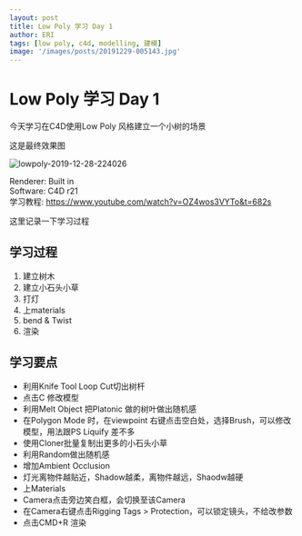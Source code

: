 ```yaml
---
layout: post
title: Low Poly 学习 Day 1
author: ERI
tags: [low poly, c4d, modelling, 建模]
image: '/images/posts/20191229-005143.jpg'
---
```


# Low Poly 学习 Day 1

今天学习在C4D使用Low Poly 风格建立一个小树的场景

这是最终效果图

![lowpoly-2019-12-28-224026](/Users/eri/Documents/GitHub/motioneri.github.io/images/2019/12/lowpoly-2019-12-28-224026.jpg)

Renderer: Built in<br>Software: C4D r21<br>学习教程: https://www.youtube.com/watch?v=OZ4wos3VYTo&t=682s<br>

这里记录一下学习过程

## 学习过程

1. 建立树木
2. 建立小石头小草
3. 打灯
4. 上materials
5. bend & Twist
6. 渲染

## 学习要点

- 利用Knife Tool Loop Cut切出树杆
- 点击C 修改模型
- 利用Melt Object 把Platonic 做的树叶做出随机感
- 在Polygon Mode 时，在viewpoint 右键点击空白处，选择Brush，可以修改模型，用法跟PS Liquify 差不多
- 使用Cloner批量复制出更多的小石头小草
- 利用Random做出随机感
- 增加Ambient Occlusion
- 灯光离物件越贴近，Shadow越柔，离物件越远，Shaodw越硬
- 上Materials
- Camera点击旁边笑白框，会切换至该Camera
- 在Camera右键点击Rigging Tags > Protection，可以锁定镜头，不给改参数
- 点击CMD+R 渲染 

